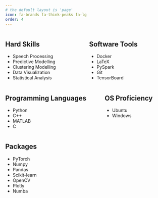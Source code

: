 ```yaml
---
# the default layout is 'page'
icon: fa-brands fa-think-peaks fa-lg
order: 4
---
```

<style>
  .columns {
    display: flex;
    justify-content: space-between;
  }

  .column {
    flex: 0 1 calc(50% - 16px); /* Adjust the width as needed */
  }
</style>

<div class="columns">
  <div class="column">
    <h2>Hard Skills</h2>
    <ul>
      <li>
        Speech Processing
        <div class="progress">
          <div class="progress-bar" style="width: 80%;"></div>
        </div>
      </li>
      <li>
        Predictive Modelling
        <div class="progress">
          <div class="progress-bar" style="width: 75%;"></div>
        </div>
      </li>
      <li>
        Clustering Modelling
        <div class="progress">
          <div class="progress-bar" style="width: 70%;"></div>
        </div>
      </li>
      <li>
        Data Visualization
        <div class="progress">
          <div class="progress-bar" style="width: 85%;"></div>
        </div>
      </li>
      <li>
        Statistical Analysis
        <div class="progress">
          <div class="progress-bar" style="width: 90%;"></div>
        </div>
      </li>
    </ul>
  </div>
  <div class="column">
    <h2>Software Tools</h2>
    <ul>
      <li>
        Docker
        <div class="progress">
          <div class="progress-bar" style="width: 80%;"></div>
        </div>
      </li>
      <li>
        LaTeX
        <div class="progress">
          <div class="progress-bar" style="width: 70%;"></div>
        </div>
      </li>
      <li>
        PySpark
        <div class="progress">
          <div class="progress-bar" style="width: 75%;"></div>
        </div>
      </li>
      <li>
        Git
        <div class="progress">
          <div class="progress-bar" style="width: 85%;"></div>
        </div>
      </li>
      <li>
        TensorBoard
        <div class="progress">
          <div class="progress-bar" style="width: 70%;"></div>
        </div>
      </li>
    </ul>
  </div>
</div>

<div class="columns">
  <div class="column">
    <h2>Programming Languages</h2>
    <ul>
      <li>
        Python
        <div class="progress">
          <div class="progress-bar" style="width: 90%;"></div>
        </div>
      </li>
      <li>
        C++
        <div class="progress">
          <div class="progress-bar" style="width: 80%;"></div>
        </div>
      </li>
      <li>
        MATLAB
        <div class="progress">
          <div class="progress-bar" style="width: 70%;"></div>
        </div>
      </li>
      <li>
        C
        <div class="progress">
          <div class="progress-bar" style="width: 75%;"></div>
        </div>
      </li>
    </ul>
  </div>
  <div class="column">
    <h2>OS Proficiency</h2>
    <ul>
      <li>
        Ubuntu
        <div class="progress">
          <div class="progress-bar" style="width: 80%;"></div>
        </div>
      </li>
      <li>
        Windows
        <div class="progress">
          <div class="progress-bar" style="width: 85%;"></div>
        </div>
      </li>
    </ul>
  </div>
</div>

<div class="columns">   
  <div class="column">
    <h2>Packages</h2>
    <ul>
      <li>
        PyTorch
        <div class="progress">
          <div class="progress-bar" style="width: 90%;"></div>
        </div>
      </li>
      <li>
        Numpy
        <div class="progress">
          <div class="progress-bar" style="width: 85%;"></div>
        </div>
      </li>
      <li>
        Pandas
        <div class="progress">
          <div class="progress-bar" style="width: 80%;"></div>
        </div>
      </li>
      <li>
        Scikit-learn
        <div class="progress">
          <div class="progress-bar" style="width: 75%;"></div>
        </div>
      </li>
      <li>
        OpenCV
        <div class="progress">
          <div class="progress-bar" style="width: 70%;"></div>
        </div>
      </li>
      <li>
        Plotly
        <div class="progress">
          <div class="progress-bar" style="width: 80%;"></div>
        </div>
      </li>
      <li>
        Numba
        <div class="progress">
          <div class="progress-bar" style="width: 70%;"></div>
        </div>
      </li>
    </ul>
  </div>
</div>
